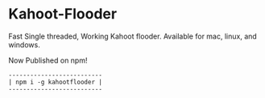 # Kahoot-Flooder
Fast Single threaded, Working Kahoot flooder. Available for mac, linux, and windows.

Now Published on npm!

```
--------------------------
| npm i -g kahootflooder |
--------------------------
```
